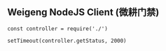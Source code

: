 ## Weigeng NodeJS Client (微耕门禁)

```
const controller = require('./')

setTimeout(controller.getStatus, 2000)
```